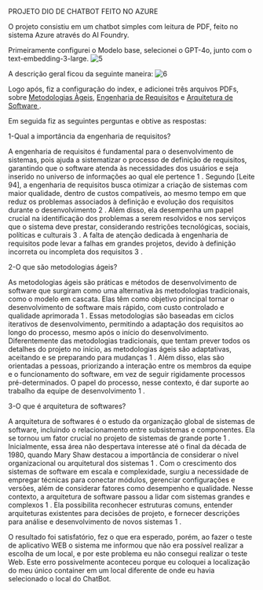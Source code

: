 PROJETO DIO DE CHATBOT FEITO NO AZURE

O projeto consistiu em um chatbot simples com leitura de PDF, feito no sistema Azure através do AI Foundry.

Primeiramente configurei o Modelo base, selecionei o GPT-4o, junto com o text-embedding-3-large. 
![5](https://github.com/user-attachments/assets/d2e40d74-b06b-4e56-ab76-bcc01fbd1cdb)

A descrição geral ficou da seguinte maneira:
![6](https://github.com/user-attachments/assets/26d0654e-5cba-4734-8a2c-2728d6a67c7f)


Logo após, fiz a configuração do index, e adicionei três arquivos PDFs, sobre [Metodologias Àgeis](https://periodicos.ufca.edu.br/ojs/index.php/cienciasustentabilidade/article/download/314/308/), [Engenharia de Requisitos](https://www.maxwell.vrac.puc-rio.br/6954/6954_3.PDF) e [Arquitetura de Software
](https://repositorio.pucgoias.edu.br/jspui/bitstream/123456789/6996/1/LiandraOliveira_final_2023_.pdf). 

Em seguida fiz as seguintes perguntas e obtive as respostas:


1-Qual a importância da engenharia de requisitos?

A engenharia de requisitos é fundamental para o desenvolvimento de sistemas, pois ajuda a sistematizar o processo de definição de requisitos, garantindo que o software atenda às necessidades dos usuários e seja inserido no universo de informações ao qual ele pertence 1 . Segundo [Leite 94], a engenharia de requisitos busca otimizar a criação de sistemas com maior qualidade, dentro de custos compatíveis, ao mesmo tempo em que reduz os problemas associados à definição e evolução dos requisitos durante o desenvolvimento 2 .
Além disso, ela desempenha um papel crucial na identificação dos problemas a serem resolvidos e nos serviços que o sistema deve prestar, considerando restrições tecnológicas, sociais, políticas e culturais 3 . A falta de atenção dedicada à engenharia de requisitos pode levar a falhas em grandes projetos, devido à definição incorreta ou incompleta dos requisitos 3 .


2-O que são metodologias ágeis?

As metodologias ágeis são práticas e métodos de desenvolvimento de software que surgiram como uma alternativa às metodologias tradicionais, como o modelo em cascata. Elas têm como objetivo principal tornar o desenvolvimento de software mais rápido, com custo controlado e qualidade aprimorada 1 .
Essas metodologias são baseadas em ciclos iterativos de desenvolvimento, permitindo a adaptação dos requisitos ao longo do processo, mesmo após o início do desenvolvimento. Diferentemente das metodologias tradicionais, que tentam prever todos os detalhes do projeto no início, as metodologias ágeis são adaptativas, aceitando e se preparando para mudanças 1 .
Além disso, elas são orientadas a pessoas, priorizando a interação entre os membros da equipe e o funcionamento do software, em vez de seguir rigidamente processos pré-determinados. O papel do processo, nesse contexto, é dar suporte ao trabalho da equipe de desenvolvimento 1 .


3-O que é arquitetura de softwares?

A arquitetura de softwares é o estudo da organização global de sistemas de software, incluindo o relacionamento entre subsistemas e componentes. Ela se tornou um fator crucial no projeto de sistemas de grande porte 1 . Inicialmente, essa área não despertava interesse até o final da década de 1980, quando Mary Shaw destacou a importância de considerar o nível organizacional ou arquitetural dos sistemas 1 .
Com o crescimento dos sistemas de software em escala e complexidade, surgiu a necessidade de empregar técnicas para conectar módulos, gerenciar configurações e versões, além de considerar fatores como desempenho e qualidade. Nesse contexto, a arquitetura de software passou a lidar com sistemas grandes e complexos 1 . Ela possibilita reconhecer estruturas comuns, entender arquiteturas existentes para decisões de projeto, e fornecer descrições para análise e desenvolvimento de novos sistemas 1 .

O resultado foi satisfatório, fez o que era esperado, porém, ao fazer o teste de aplicativo WEB o sistema me informou que não era possível realizar a escolha de um local, e por este problema eu não consegui realizar o teste Web.
Este erro possivelmente aconteceu porque eu coloquei a localização do meu único container  em um local diferente de onde eu havia selecionado o local do ChatBot. 
